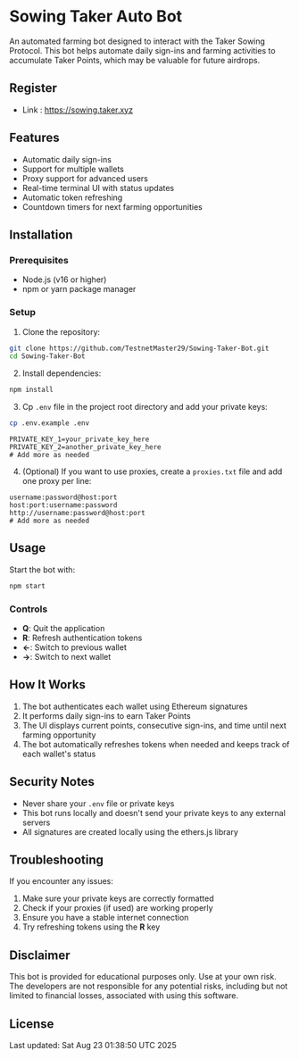 # Sowing Taker Auto Bot

An automated farming bot designed to interact with the Taker Sowing Protocol. This bot helps automate daily sign-ins and farming activities to accumulate Taker Points, which may be valuable for future airdrops.

## Register

- Link : https://sowing.taker.xyz

## Features

- Automatic daily sign-ins
- Support for multiple wallets
- Proxy support for advanced users
- Real-time terminal UI with status updates
- Automatic token refreshing
- Countdown timers for next farming opportunities

## Installation

### Prerequisites

- Node.js (v16 or higher)
- npm or yarn package manager

### Setup

1. Clone the repository:

```bash
git clone https://github.com/TestnetMaster29/Sowing-Taker-Bot.git
cd Sowing-Taker-Bot
```

2. Install dependencies:

```bash
npm install
```

3. Cp  `.env` file in the project root directory and add your private keys:

```bash
cp .env.example .env
```
```
PRIVATE_KEY_1=your_private_key_here
PRIVATE_KEY_2=another_private_key_here
# Add more as needed
```

4. (Optional) If you want to use proxies, create a `proxies.txt` file and add one proxy per line:

```
username:password@host:port
host:port:username:password
http://username:password@host:port
# Add more as needed
```

## Usage

Start the bot with:

```bash
npm start
```

### Controls

- **Q**: Quit the application
- **R**: Refresh authentication tokens
- **←**: Switch to previous wallet
- **→**: Switch to next wallet

## How It Works

1. The bot authenticates each wallet using Ethereum signatures
2. It performs daily sign-ins to earn Taker Points
3. The UI displays current points, consecutive sign-ins, and time until next farming opportunity
4. The bot automatically refreshes tokens when needed and keeps track of each wallet's status

## Security Notes

- Never share your `.env` file or private keys
- This bot runs locally and doesn't send your private keys to any external servers
- All signatures are created locally using the ethers.js library

## Troubleshooting

If you encounter any issues:

1. Make sure your private keys are correctly formatted
2. Check if your proxies (if used) are working properly
3. Ensure you have a stable internet connection
4. Try refreshing tokens using the **R** key

## Disclaimer

This bot is provided for educational purposes only. Use at your own risk. The developers are not responsible for any potential risks, including but not limited to financial losses, associated with using this software.

## License

Last updated: Sat Aug 23 01:38:50 UTC 2025


